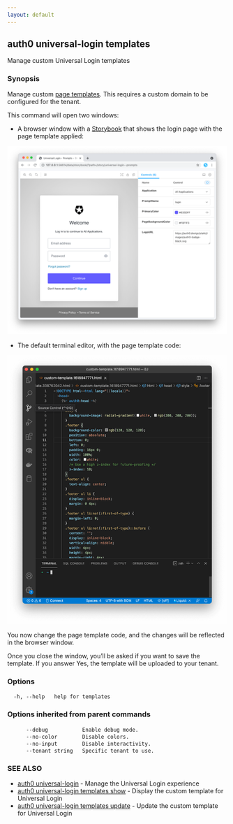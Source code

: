 ```yaml
---
layout: default
---
```

## auth0 universal-login templates

Manage custom Universal Login templates

### Synopsis

Manage custom [page templates](https://auth0.com/docs/universal-login/new-experience/universal-login-page-templates). This requires a custom domain to be configured for the tenant.

This command will open two windows:

* A browser window with a [Storybook](https://storybook.js.org/) that shows the login page with the page template applied:

![storybook](images/templates-storybook.png)

* The default terminal editor, with the page template code:

![storybook](images/templates-vs-code.png)

You now change the page template code, and the changes will be reflected in the browser window. 

Once you close the window, you’ll be asked if you want to save the template. If you answer Yes, the template will be uploaded to your tenant.


### Options

```
  -h, --help   help for templates
```

### Options inherited from parent commands

```
      --debug           Enable debug mode.
      --no-color        Disable colors.
      --no-input        Disable interactivity.
      --tenant string   Specific tenant to use.
```

### SEE ALSO

* [auth0 universal-login](auth0_universal-login.md)	 - Manage the Universal Login experience
* [auth0 universal-login templates show](auth0_universal-login_templates_show.md)	 - Display the custom template for Universal Login
* [auth0 universal-login templates update](auth0_universal-login_templates_update.md)	 - Update the custom template for Universal Login


